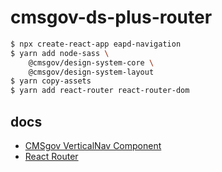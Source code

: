 # cmsgov-ds-plus-router

```bash
$ npx create-react-app eapd-navigation
$ yarn add node-sass \
    @cmsgov/design-system-core \
    @cmsgov/design-system-layout
$ yarn copy-assets
$ yarn add react-router react-router-dom
```

## docs

* [CMSgov VerticalNav Component](https://design.cms.gov/components/vertical-nav/)
* [React Router](https://reactrouter.com/web/guides/quick-start)
